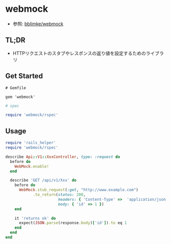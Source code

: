 # webmock
- 参照: [bblimke/webmock](https://github.com/bblimke/webmock)

## TL;DR
- HTTPリクエストのスタブやレスポンスの返り値を設定するためのライブラリ

## Get Started
```
# Gemfile

gem 'webmock'
```

```ruby
# spec

require 'webmock/rspec'
```

## Usage
```ruby
require 'rails_helper'
require 'webmock/rspec'

describe Api::V1::XxxController, type: :request do
  before do
    WebMock.enable!
  end

  describe 'GET /api/v1/Xxx' do
    before do
      WebMock.stub_request(:get, "http://www.example.com")
            .to_return(status: 200,
                       headers: { 'Content-Type' =>  'application/json' },
                       body: { 'id' => 1 })
    end

    it 'returns ok' do
      expect(JSON.parse(response.body)['id']).to eq 1
    end
  end
end
```
